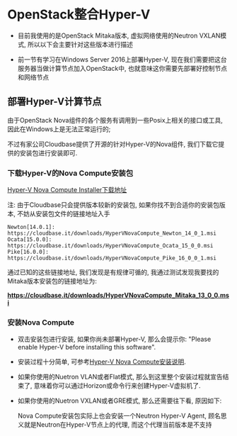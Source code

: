 # OpenStack整合Hyper-V

* 目前我使用的是OpenStack Mitaka版本, 虚拟网络使用的Neutron VXLAN模式, 所以以下会主要针对这些版本进行描述

* 前一节有学习在Windows Server 2016上部署Hyper-V, 现在我们需要把这台服务器当做计算节点加入OpenStack中, 也就意味这你需要先部署好控制节点和网络节点


## 部署Hyper-V计算节点

由于OpenStack Nova组件的各个服务有调用到一些Posix上相关的接口或工具, 因此在Windows上是无法正常运行的;

不过有家公司Cloudbase提供了开源的针对Hyper-V的Nova组件, 我们下载它提供的安装包进行安装即可.

### 下载Hyper-V的Nova Compute安装包

[Hyper-V Nova Compute Installer下载地址](https://cloudbase.it/openstack-hyperv-driver/)

注: 由于Cloudbase只会提供版本较新的安装包, 如果你找不到合适你的安装包版本, 不妨从安装包文件的链接地址入手

    Newton[14.0.1]: https://cloudbase.it/downloads/HyperVNovaCompute_Newton_14_0_1.msi
    Ocata[15.0.0]: https://cloudbase.it/downloads/HyperVNovaCompute_Ocata_15_0_0.msi
    Pike[16.0.0]: https://cloudbase.it/downloads/HyperVNovaCompute_Pike_16_0_0_1.msi

通过已知的这些链接地址, 我们发现是有规律可循的, 我通过测试发现我要找的Mitaka版本安装包的链接地址为:

**https://cloudbase.it/downloads/HyperVNovaCompute_Mitaka_13_0_0.msi**

### 安装Nova Compute

* 双击安装包进行安装, 如果你尚未部署Hyper-V, 那么会提示你: "Please enable Hyper-V before installing this software".

* 安装过程十分简单, 可参考[Hyper-V Nova Compute安装说明](https://cloudbase.it/installing-openstack-nova-compute-on-hyper-v/).

* 如果你使用的Nuetron VLAN或者Flat模式, 那么到这里整个安装过程就宣告结束了, 意味着你可以通过Horizon或命令行来创建Hyper-V虚拟机了.

* 如果你使用的Nuetron VXLAN或者GRE模式, 那么还需要往下看, 原因如下:

    Nova Compute安装包实际上也会安装一个Neutron Hyper-V Agent, 顾名思义就是Neutron在Hyper-V节点上的代理, 而这个代理当前版本是不支持


## 